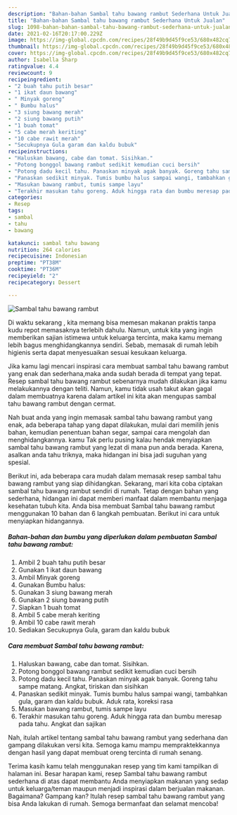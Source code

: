 ```yaml
---
description: "Bahan-bahan Sambal tahu bawang rambut Sederhana Untuk Jualan"
title: "Bahan-bahan Sambal tahu bawang rambut Sederhana Untuk Jualan"
slug: 1098-bahan-bahan-sambal-tahu-bawang-rambut-sederhana-untuk-jualan
date: 2021-02-16T20:17:00.229Z
image: https://img-global.cpcdn.com/recipes/28f49b9d45f9ce53/680x482cq70/sambal-tahu-bawang-rambut-foto-resep-utama.jpg
thumbnail: https://img-global.cpcdn.com/recipes/28f49b9d45f9ce53/680x482cq70/sambal-tahu-bawang-rambut-foto-resep-utama.jpg
cover: https://img-global.cpcdn.com/recipes/28f49b9d45f9ce53/680x482cq70/sambal-tahu-bawang-rambut-foto-resep-utama.jpg
author: Isabella Sharp
ratingvalue: 4.4
reviewcount: 9
recipeingredient:
- "2 buah tahu putih besar"
- "1 ikat daun bawang"
- " Minyak goreng"
- " Bumbu halus"
- "3 siung bawang merah"
- "2 siung bawang putih"
- "1 buah tomat"
- "5 cabe merah keriting"
- "10 cabe rawit merah"
- "Secukupnya Gula garam dan kaldu bubuk"
recipeinstructions:
- "Haluskan bawang, cabe dan tomat. Sisihkan."
- "Potong bonggol bawang rambut sedikit kemudian cuci bersih"
- "Potong dadu kecil tahu. Panaskan minyak agak banyak. Goreng tahu sampe matang. Angkat, tiriskan dan sisihkan"
- "Panaskan sedikit minyak. Tumis bumbu halus sampai wangi, tambahkan gula, garam dan kaldu bubuk. Aduk rata, koreksi rasa"
- "Masukan bawang rambut, tumis sampe layu"
- "Terakhir masukan tahu goreng. Aduk hingga rata dan bumbu meresap pada tahu. Angkat dan sajikan"
categories:
- Resep
tags:
- sambal
- tahu
- bawang

katakunci: sambal tahu bawang 
nutrition: 264 calories
recipecuisine: Indonesian
preptime: "PT38M"
cooktime: "PT36M"
recipeyield: "2"
recipecategory: Dessert

---
```



![Sambal tahu bawang rambut](https://img-global.cpcdn.com/recipes/28f49b9d45f9ce53/680x482cq70/sambal-tahu-bawang-rambut-foto-resep-utama.jpg)

Di waktu  sekarang , kita memang bisa memesan makanan praktis tanpa kudu repot memasaknya terlebih dahulu. Namun, untuk kita yang ingin memberikan sajian istimewa untuk keluarga tercinta, maka kamu memang lebih bagus menghidangkannya sendiri. Sebab, memasak di rumah lebih higienis serta dapat menyesuaikan sesuai kesukaan keluarga.

Jika kamu lagi mencari inspirasi cara membuat sambal tahu bawang rambut yang enak dan sederhana,maka anda sudah berada di tempat yang tepat. Resep sambal tahu bawang rambut  sebenarnya mudah dilakukan jika kamu melakukannya dengan teliti. Namun, kamu tidak usah takut akan gagal dalam membuatnya 
karena dalam artikel ini kita akan mengupas sambal tahu bawang rambut dengan cermat.  



Nah buat anda yang ingin memasak sambal tahu bawang rambut yang enak, ada beberapa tahap yang dapat dilakukan, mulai dari memilih jenis bahan, kemudian penentuan bahan segar, sampai cara mengolah dan menghidangkannya. kamu Tak perlu pusing kalau hendak menyiapkan sambal tahu bawang rambut yang lezat di mana pun anda berada. Karena, asalkan anda  tahu triknya, maka hidangan ini bisa jadi suguhan yang spesial.

Berikut ini, ada beberapa cara mudah dalam memasak resep sambal tahu bawang rambut yang siap dihidangkan. Sekarang, mari kita coba ciptakan sambal tahu bawang rambut sendiri di rumah. Tetap dengan bahan yang sederhana, hidangan ini dapat memberi manfaat dalam membantu menjaga kesehatan tubuh kita. Anda bisa membuat Sambal tahu bawang rambut menggunakan 10 bahan dan 6 langkah pembuatan. Berikut ini cara untuk menyiapkan hidangannya.

<!--inarticleads1-->

##### Bahan-bahan dan bumbu yang diperlukan dalam pembuatan Sambal tahu bawang rambut:

1. Ambil 2 buah tahu putih besar
1. Gunakan 1 ikat daun bawang
1. Ambil  Minyak goreng
1. Gunakan  Bumbu halus:
1. Gunakan 3 siung bawang merah
1. Gunakan 2 siung bawang putih
1. Siapkan 1 buah tomat
1. Ambil 5 cabe merah keriting
1. Ambil 10 cabe rawit merah
1. Sediakan Secukupnya Gula, garam dan kaldu bubuk




<!--inarticleads2-->

##### Cara membuat Sambal tahu bawang rambut:

1. Haluskan bawang, cabe dan tomat. Sisihkan.
1. Potong bonggol bawang rambut sedikit kemudian cuci bersih
1. Potong dadu kecil tahu. Panaskan minyak agak banyak. Goreng tahu sampe matang. Angkat, tiriskan dan sisihkan
1. Panaskan sedikit minyak. Tumis bumbu halus sampai wangi, tambahkan gula, garam dan kaldu bubuk. Aduk rata, koreksi rasa
1. Masukan bawang rambut, tumis sampe layu
1. Terakhir masukan tahu goreng. Aduk hingga rata dan bumbu meresap pada tahu. Angkat dan sajikan




Nah, itulah artikel tentang  sambal tahu bawang rambut  yang sederhana dan gampang dilakukan versi kita. Semoga kamu mampu mempraktekkannya dengan hasil yang dapat membuat oreng tercinta di rumah senang. 

Terima kasih kamu telah menggunakan resep yang tim kami tampilkan di halaman ini. Besar harapan kami, resep  Sambal tahu bawang rambut sederhana di atas dapat membantu Anda menyiapkan makanan yang sedap untuk keluarga/teman maupun menjadi inspirasi dalam berjualan makanan. Bagaimana? Gampang kan? Itulah resep sambal tahu bawang rambut yang bisa Anda lakukan di rumah. Semoga bermanfaat dan selamat mencoba!


